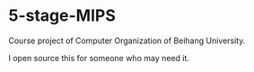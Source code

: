 # 5-stage-MIPS
Course project of Computer Organization of Beihang University. 

I open source this for someone who may need it.
